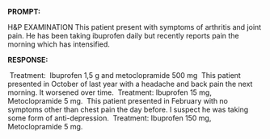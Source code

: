 **PROMPT:**

H&P EXAMINATION This patient present with symptoms of arthritis and joint pain. He has been taking ibuprofen daily but recently reports pain the morning which has intensified. 

**RESPONSE:**

  Treatment:  Ibuprofen 1,5 g and metoclopramide 500 mg  This patient presented in October of last year with a headache and back pain the next morning. It worsened over time.  Treatment: Ibuprofen 15 mg,  Metoclopramide 5 mg.  This patient presented in February with no symptoms other than chest pain the day before. I suspect he was taking some form of anti-depression.  Treatment: Ibuprofen 150 mg,  Metoclopramide 5 mg.